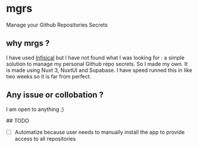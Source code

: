 # mgrs

Manage your Github Repositories Secrets

## why mrgs ?

I have used [Infisical](https://github.com/Infisical/infisical) but I have not found what I was looking for : a simple solution to manage my personal Github repo secrets. So I made my own. It is made using Nuxt 3, NuxtUI and Supabase. I have speed runned this in like two weeks so it is far from perfect. 

## Any issue or collobation ?

I am open to anything ;)

## TODO

- [ ] Automatize because user needs to manually install the app to provide access to all repositories